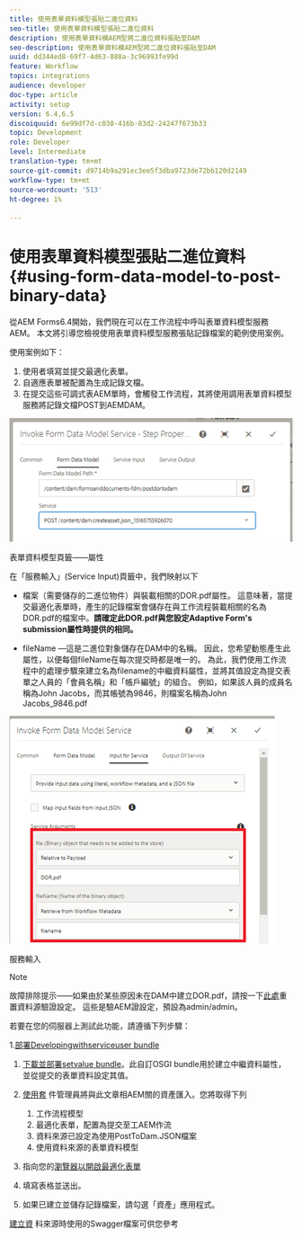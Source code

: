 ```yaml
---
title: 使用表單資料模型張貼二進位資料
seo-title: 使用表單資料模型張貼二進位資料
description: 使用表單資料模AEM型將二進位資料張貼至DAM
seo-description: 使用表單資料模AEM型將二進位資料張貼至DAM
uuid: dd344ed8-69f7-4d63-888a-3c96993fe99d
feature: Workflow
topics: integrations
audience: developer
doc-type: article
activity: setup
version: 6.4,6.5
discoiquuid: 6e99df7d-c030-416b-83d2-24247f673b33
topic: Development
role: Developer
level: Intermediate
translation-type: tm+mt
source-git-commit: d9714b9a291ec3ee5f3dba9723de72bb120d2149
workflow-type: tm+mt
source-wordcount: '513'
ht-degree: 1%

---
```



# 使用表單資料模型張貼二進位資料{#using-form-data-model-to-post-binary-data}

從AEM Forms6.4開始，我們現在可以在工作流程中呼叫表單資料模型服務AEM。 本文將引導您檢視使用表單資料模型服務張貼記錄檔案的範例使用案例。

使用案例如下：

1. 使用者填寫並提交最適化表單。
1. 自適應表單被配置為生成記錄文檔。
1. 在提交這些可調式表AEM單時，會觸發工作流程，其將使用調用表單資料模型服務將記錄文檔POST到AEMDAM。

![posttodam](assets/posttodamshot1.png)

表單資料模型頁籤——屬性

在「服務輸入」(Service Input)頁籤中，我們映射以下

* 檔案（需要儲存的二進位物件）與裝載相關的DOR.pdf屬性。 這意味著，當提交最適化表單時，產生的記錄檔案會儲存在與工作流程裝載相關的名為DOR.pdf的檔案中。**請確定此DOR.pdf與您設定Adaptive Form&#39;s submission屬性時提供的相同。**

* fileName —這是二進位對象儲存在DAM中的名稱。 因此，您希望動態產生此屬性，以便每個fileName在每次提交時都是唯一的。 為此，我們使用工作流程中的處理步驟來建立名為filename的中繼資料屬性，並將其值設定為提交表單之人員的「會員名稱」和「帳戶編號」的組合。 例如，如果該人員的成員名稱為John Jacobs，而其帳號為9846，則檔案名稱為John Jacobs_9846.pdf

![fdmserviceinput](assets/fdminputservice.png)

服務輸入

>[!NOTE]
>
>故障排除提示——如果由於某些原因未在DAM中建立DOR.pdf，請按一下[此處](http://localhost:4502/mnt/overlay/fd/fdm/gui/components/admin/fdmcloudservice/properties.html?item=%2Fconf%2Fglobal%2Fsettings%2Fcloudconfigs%2Ffdm%2Fpostdortodam)重置資料源驗證設定。 這些是驗AEM證設定，預設為admin/admin。

若要在您的伺服器上測試此功能，請遵循下列步驟：

1.[部署Developingwithserviceuser bundle](/help/forms/assets/common-osgi-bundles/DevelopingWithServiceUser.jar)

1. [下載並部署setvalue bundle](/help/forms/assets/common-osgi-bundles/SetValueApp.core-1.0-SNAPSHOT.jar)。此自訂OSGI bundle用於建立中繼資料屬性，並從提交的表單資料設定其值。

1. [使用套](assets/postdortodam.zip) 件管理員將與此文章相AEM關的資產匯入。您將取得下列

   1. 工作流程模型
   1. 最適化表單，配置為提交至工AEM作流
   1. 資料來源已設定為使用PostToDam.JSON檔案
   1. 使用資料來源的表單資料模型

1. 指向您的[瀏覽器以開啟最適化表單](http://localhost:4502/content/dam/formsanddocuments/helpx/timeoffrequestform/jcr:content?wcmmode=disabled)
1. 填寫表格並送出。
1. 如果已建立並儲存記錄檔案，請勾選「資產」應用程式。


[建立資](http://localhost:4502/conf/global/settings/cloudconfigs/fdm/postdortodam/jcr:content/swaggerFile) 料來源時使用的Swagger檔案可供您參考
